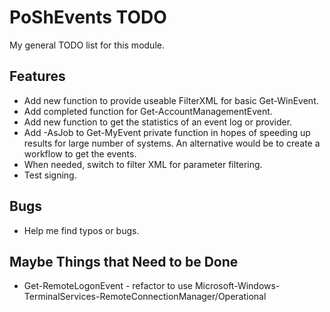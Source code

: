 # PoShEvents TODO

My general TODO list for this module.

## Features

* Add new function to provide useable FilterXML for basic Get-WinEvent.
* Add completed function for Get-AccountManagementEvent.
* Add new function to get the statistics of an event log or provider.
* Add -AsJob to Get-MyEvent private function in hopes of speeding up results for large number of systems. An alternative would be to create a workflow to get the events.
* When needed, switch to filter XML for parameter filtering.
* Test signing.

## Bugs

* Help me find typos or bugs.

## Maybe Things that Need to be Done

* Get-RemoteLogonEvent - refactor to use Microsoft-Windows-TerminalServices-RemoteConnectionManager/Operational
